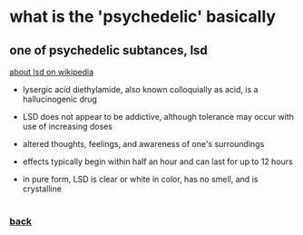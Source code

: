 # what is the 'psychedelic' basically


## one of psychedelic subtances, lsd 
[about lsd on wikipedia](https://en.wikipedia.org/wiki/Lysergic_acid_diethylamide)

- lysergic acid diethylamide, also known colloquially as acid, is a hallucinogenic drug

- LSD does not appear to be addictive, although tolerance may occur with use of increasing doses

- altered thoughts, feelings, and awareness of one's surroundings

- effects typically begin within half an hour and can last for up to 12 hours

- in pure form, LSD is clear or white in color, has no smell, and is crystalline

#
### [back](main.md)
